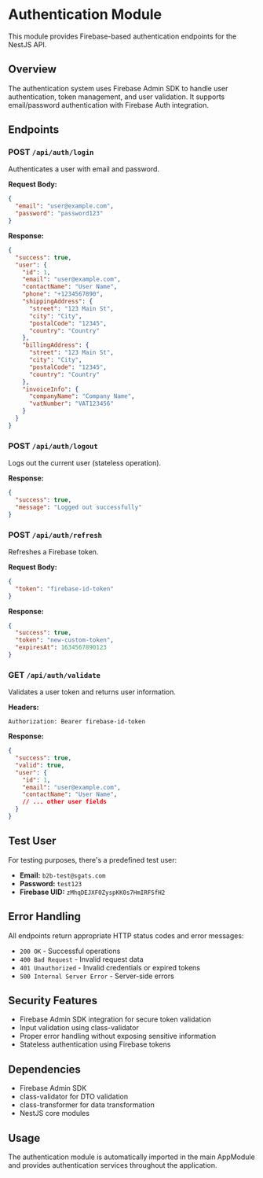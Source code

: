 # Authentication Module

This module provides Firebase-based authentication endpoints for the NestJS API.

## Overview

The authentication system uses Firebase Admin SDK to handle user authentication, token management, and user validation. It supports email/password authentication with Firebase Auth integration.

## Endpoints

### POST `/api/auth/login`
Authenticates a user with email and password.

**Request Body:**
```json
{
  "email": "user@example.com",
  "password": "password123"
}
```

**Response:**
```json
{
  "success": true,
  "user": {
    "id": 1,
    "email": "user@example.com",
    "contactName": "User Name",
    "phone": "+1234567890",
    "shippingAddress": {
      "street": "123 Main St",
      "city": "City",
      "postalCode": "12345",
      "country": "Country"
    },
    "billingAddress": {
      "street": "123 Main St",
      "city": "City",
      "postalCode": "12345",
      "country": "Country"
    },
    "invoiceInfo": {
      "companyName": "Company Name",
      "vatNumber": "VAT123456"
    }
  }
}
```

### POST `/api/auth/logout`
Logs out the current user (stateless operation).

**Response:**
```json
{
  "success": true,
  "message": "Logged out successfully"
}
```

### POST `/api/auth/refresh`
Refreshes a Firebase token.

**Request Body:**
```json
{
  "token": "firebase-id-token"
}
```

**Response:**
```json
{
  "success": true,
  "token": "new-custom-token",
  "expiresAt": 1634567890123
}
```

### GET `/api/auth/validate`
Validates a user token and returns user information.

**Headers:**
```
Authorization: Bearer firebase-id-token
```

**Response:**
```json
{
  "success": true,
  "valid": true,
  "user": {
    "id": 1,
    "email": "user@example.com",
    "contactName": "User Name",
    // ... other user fields
  }
}
```

## Test User

For testing purposes, there's a predefined test user:

- **Email:** `b2b-test@sgats.com`
- **Password:** `test123`
- **Firebase UID:** `zMhqDEJXF0ZyspKK0s7HmIRFSfH2`

## Error Handling

All endpoints return appropriate HTTP status codes and error messages:

- `200 OK` - Successful operations
- `400 Bad Request` - Invalid request data
- `401 Unauthorized` - Invalid credentials or expired tokens
- `500 Internal Server Error` - Server-side errors

## Security Features

- Firebase Admin SDK integration for secure token validation
- Input validation using class-validator
- Proper error handling without exposing sensitive information
- Stateless authentication using Firebase tokens

## Dependencies

- Firebase Admin SDK
- class-validator for DTO validation
- class-transformer for data transformation
- NestJS core modules

## Usage

The authentication module is automatically imported in the main AppModule and provides authentication services throughout the application.
